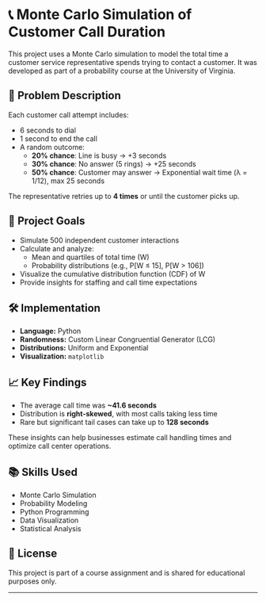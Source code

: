 # 📞 Monte Carlo Simulation of Customer Call Duration

This project uses a Monte Carlo simulation to model the total time a customer service representative spends trying to contact a customer. It was developed as part of a probability course at the University of Virginia.

## 🧠 Problem Description

Each customer call attempt includes:
- 6 seconds to dial
- 1 second to end the call
- A random outcome:
  - **20% chance**: Line is busy → +3 seconds
  - **30% chance**: No answer (5 rings) → +25 seconds
  - **50% chance**: Customer may answer → Exponential wait time (λ = 1/12), max 25 seconds

The representative retries up to **4 times** or until the customer picks up.

## 🎯 Project Goals

- Simulate 500 independent customer interactions
- Calculate and analyze:
  - Mean and quartiles of total time (W)
  - Probability distributions (e.g., P[W ≤ 15], P[W > 106])
- Visualize the cumulative distribution function (CDF) of W
- Provide insights for staffing and call time expectations

## 🛠️ Implementation

- **Language:** Python
- **Randomness:** Custom Linear Congruential Generator (LCG)
- **Distributions:** Uniform and Exponential
- **Visualization:** `matplotlib`

## 📈 Key Findings

- The average call time was **~41.6 seconds**
- Distribution is **right-skewed**, with most calls taking less time
- Rare but significant tail cases can take up to **128 seconds**

These insights can help businesses estimate call handling times and optimize call center operations.

## 📚 Skills Used

- Monte Carlo Simulation
- Probability Modeling
- Python Programming
- Data Visualization
- Statistical Analysis

## 📄 License

This project is part of a course assignment and is shared for educational purposes only.

---